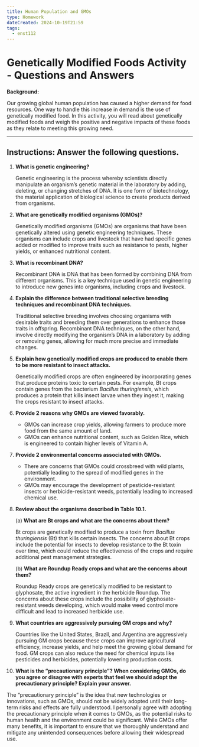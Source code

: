```yaml
---
title: Human Population and GMOs
type: Homework
dateCreated: 2024-10-19T21:59
tags:
  - enst112
---
```

# Genetically Modified Foods Activity - Questions and Answers

**Background:**

Our growing global human population has caused a higher demand for food resources. One way to handle this increase in demand is the use of genetically modified food. In this activity, you will read about genetically modified foods and weigh the positive and negative impacts of these foods as they relate to meeting this growing need.

---

## Instructions: Answer the following questions.

1. **What is genetic engineering?**

   Genetic engineering is the process whereby scientists directly manipulate an organism’s genetic material in the laboratory by adding, deleting, or changing stretches of DNA. It is one form of biotechnology, the material application of biological science to create products derived from organisms.

2. **What are genetically modified organisms (GMOs)?**

   Genetically modified organisms (GMOs) are organisms that have been genetically altered using genetic engineering techniques. These organisms can include crops and livestock that have had specific genes added or modified to improve traits such as resistance to pests, higher yields, or enhanced nutritional content.

3. **What is recombinant DNA?**

   Recombinant DNA is DNA that has been formed by combining DNA from different organisms. This is a key technique used in genetic engineering to introduce new genes into organisms, including crops and livestock.

4. **Explain the difference between traditional selective breeding techniques and recombinant DNA techniques.**

   Traditional selective breeding involves choosing organisms with desirable traits and breeding them over generations to enhance those traits in offspring. Recombinant DNA techniques, on the other hand, involve directly modifying the organism’s DNA in a laboratory by adding or removing genes, allowing for much more precise and immediate changes.

5. **Explain how genetically modified crops are produced to enable them to be more resistant to insect attacks.**

   Genetically modified crops are often engineered by incorporating genes that produce proteins toxic to certain pests. For example, Bt crops contain genes from the bacterium *Bacillus thuringiensis*, which produces a protein that kills insect larvae when they ingest it, making the crops resistant to insect attacks.

6. **Provide 2 reasons why GMOs are viewed favorably.**

   - GMOs can increase crop yields, allowing farmers to produce more food from the same amount of land.
   - GMOs can enhance nutritional content, such as Golden Rice, which is engineered to contain higher levels of Vitamin A.

7. **Provide 2 environmental concerns associated with GMOs.**

   - There are concerns that GMOs could crossbreed with wild plants, potentially leading to the spread of modified genes in the environment.
   - GMOs may encourage the development of pesticide-resistant insects or herbicide-resistant weeds, potentially leading to increased chemical use.

8. **Review about the organisms described in Table 10.1.**

   (a) **What are Bt crops and what are the concerns about them?**

   Bt crops are genetically modified to produce a toxin from *Bacillus thuringiensis* (Bt) that kills certain insects. The concerns about Bt crops include the potential for insects to develop resistance to the Bt toxin over time, which could reduce the effectiveness of the crops and require additional pest management strategies.

   (b) **What are Roundup Ready crops and what are the concerns about them?**

   Roundup Ready crops are genetically modified to be resistant to glyphosate, the active ingredient in the herbicide Roundup. The concerns about these crops include the possibility of glyphosate-resistant weeds developing, which would make weed control more difficult and lead to increased herbicide use.

9. **What countries are aggressively pursuing GM crops and why?**

   Countries like the United States, Brazil, and Argentina are aggressively pursuing GM crops because these crops can improve agricultural efficiency, increase yields, and help meet the growing global demand for food. GM crops can also reduce the need for chemical inputs like pesticides and herbicides, potentially lowering production costs.

10. **What is the “precautionary principle”? When considering GMOs, do you agree or disagree with experts that feel we should adopt the precautionary principle? Explain your answer.**

   The “precautionary principle” is the idea that new technologies or innovations, such as GMOs, should not be widely adopted until their long-term risks and effects are fully understood. I personally agree with adopting the precautionary principle when it comes to GMOs, as the potential risks to human health and the environment could be significant. While GMOs offer many benefits, it is important to ensure that we thoroughly understand and mitigate any unintended consequences before allowing their widespread use.
